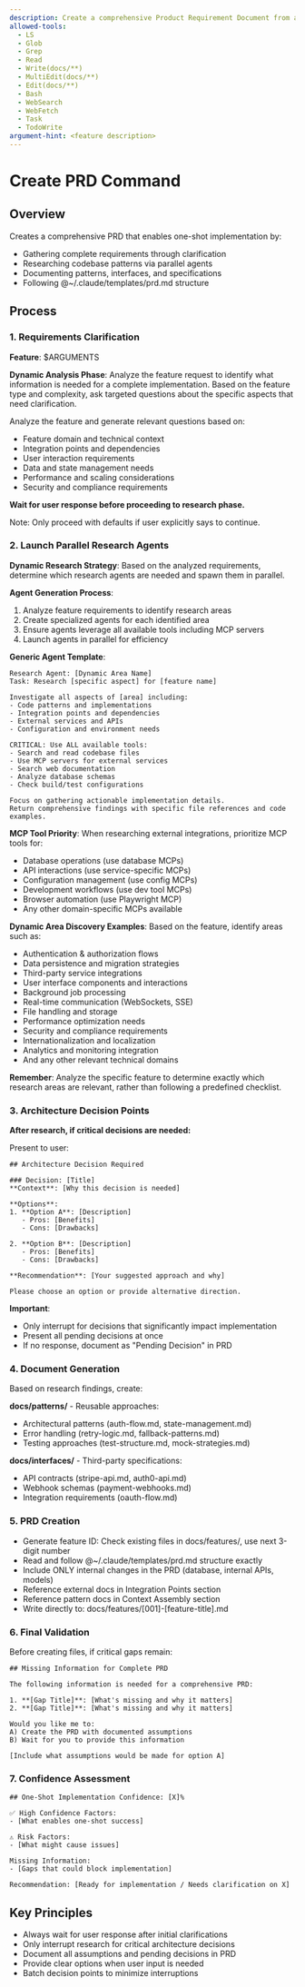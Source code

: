 ```yaml
---
description: Create a comprehensive Product Requirement Document from a brief description
allowed-tools:
  - LS
  - Glob
  - Grep
  - Read
  - Write(docs/**)
  - MultiEdit(docs/**)
  - Edit(docs/**)
  - Bash
  - WebSearch
  - WebFetch
  - Task
  - TodoWrite
argument-hint: <feature description>
---
```


# Create PRD Command

## Overview
Creates a comprehensive PRD that enables one-shot implementation by:
- Gathering complete requirements through clarification
- Researching codebase patterns via parallel agents
- Documenting patterns, interfaces, and specifications
- Following @~/.claude/templates/prd.md structure

## Process

### 1. Requirements Clarification
**Feature**: $ARGUMENTS

**Dynamic Analysis Phase**:
Analyze the feature request to identify what information is needed for a complete implementation. Based on the feature type and complexity, ask targeted questions about the specific aspects that need clarification.

Analyze the feature and generate relevant questions based on:
- Feature domain and technical context
- Integration points and dependencies  
- User interaction requirements
- Data and state management needs
- Performance and scaling considerations
- Security and compliance requirements

**Wait for user response before proceeding to research phase.**

Note: Only proceed with defaults if user explicitly says to continue.

### 2. Launch Parallel Research Agents

**Dynamic Research Strategy**:
Based on the analyzed requirements, determine which research agents are needed and spawn them in parallel.

**Agent Generation Process**:
1. Analyze feature requirements to identify research areas
2. Create specialized agents for each identified area
3. Ensure agents leverage all available tools including MCP servers
4. Launch agents in parallel for efficiency

**Generic Agent Template**:
```
Research Agent: [Dynamic Area Name]
Task: Research [specific aspect] for [feature name]

Investigate all aspects of [area] including:
- Code patterns and implementations
- Integration points and dependencies
- External services and APIs
- Configuration and environment needs

CRITICAL: Use ALL available tools:
- Search and read codebase files
- Use MCP servers for external services
- Search web documentation
- Analyze database schemas
- Check build/test configurations

Focus on gathering actionable implementation details.
Return comprehensive findings with specific file references and code examples.
```

**MCP Tool Priority**:
When researching external integrations, prioritize MCP tools for:
- Database operations (use database MCPs)
- API interactions (use service-specific MCPs)
- Configuration management (use config MCPs)
- Development workflows (use dev tool MCPs)
- Browser automation (use Playwright MCP)
- Any other domain-specific MCPs available

**Dynamic Area Discovery Examples**:
Based on the feature, identify areas such as:
- Authentication & authorization flows
- Data persistence and migration strategies
- Third-party service integrations
- User interface components and interactions
- Background job processing
- Real-time communication (WebSockets, SSE)
- File handling and storage
- Performance optimization needs
- Security and compliance requirements
- Internationalization and localization
- Analytics and monitoring integration
- And any other relevant technical domains

**Remember**: Analyze the specific feature to determine exactly which research areas are relevant, rather than following a predefined checklist.

### 3. Architecture Decision Points

**After research, if critical decisions are needed:**

Present to user:
```
## Architecture Decision Required

### Decision: [Title]
**Context**: [Why this decision is needed]

**Options**:
1. **Option A**: [Description]
   - Pros: [Benefits]
   - Cons: [Drawbacks]

2. **Option B**: [Description]
   - Pros: [Benefits]
   - Cons: [Drawbacks]

**Recommendation**: [Your suggested approach and why]

Please choose an option or provide alternative direction.
```

**Important**:
- Only interrupt for decisions that significantly impact implementation
- Present all pending decisions at once
- If no response, document as "Pending Decision" in PRD

### 4. Document Generation

Based on research findings, create:

**docs/patterns/** - Reusable approaches:
- Architectural patterns (auth-flow.md, state-management.md)
- Error handling (retry-logic.md, fallback-patterns.md)
- Testing approaches (test-structure.md, mock-strategies.md)

**docs/interfaces/** - Third-party specifications:
- API contracts (stripe-api.md, auth0-api.md)
- Webhook schemas (payment-webhooks.md)
- Integration requirements (oauth-flow.md)

### 5. PRD Creation
- Generate feature ID: Check existing files in docs/features/, use next 3-digit number
- Read and follow @~/.claude/templates/prd.md structure exactly
- Include ONLY internal changes in the PRD (database, internal APIs, models)
- Reference external docs in Integration Points section
- Reference pattern docs in Context Assembly section
- Write directly to: docs/features/[001]-[feature-title].md

### 6. Final Validation

Before creating files, if critical gaps remain:
```
## Missing Information for Complete PRD

The following information is needed for a comprehensive PRD:

1. **[Gap Title]**: [What's missing and why it matters]
2. **[Gap Title]**: [What's missing and why it matters]

Would you like me to:
A) Create the PRD with documented assumptions
B) Wait for you to provide this information

[Include what assumptions would be made for option A]
```

### 7. Confidence Assessment
```
## One-Shot Implementation Confidence: [X]%

✅ High Confidence Factors:
- [What enables one-shot success]

⚠️ Risk Factors:
- [What might cause issues]

Missing Information:
- [Gaps that could block implementation]

Recommendation: [Ready for implementation / Needs clarification on X]
```

## Key Principles
- Always wait for user response after initial clarifications
- Only interrupt research for critical architecture decisions
- Document all assumptions and pending decisions in PRD
- Provide clear options when user input is needed
- Batch decision points to minimize interruptions
